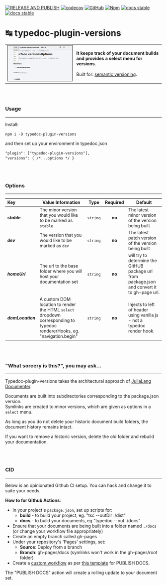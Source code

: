 [![RELEASE AND PUBLISH](https://github.com/citkane/typedoc-plugin-versions/actions/workflows/release.yml/badge.svg)](https://github.com/citkane/typedoc-plugin-versions/actions/workflows/release.yml)
[![codecov](https://codecov.io/gh/citkane/typedoc-plugin-versions/branch/main/graph/badge.svg?token=5DDL83JO0R)](https://codecov.io/gh/citkane/typedoc-plugin-versions)
[![GitHub](https://badgen.net/badge/icon/github?icon=github&label)](https://github.com/citkane/typedoc-plugin-versions)
[![Npm](https://badgen.net/badge/icon/npm?icon=npm&label)](https://npmjs.com/package/typedoc-plugin-versions)
[![docs stable](https://img.shields.io/badge/docs-stable-teal.svg)](https://citkane.github.io/typedoc-plugin-versions/stable)
[![docs stable](https://img.shields.io/badge/docs-dev-teal.svg)](https://citkane.github.io/typedoc-plugin-versions/dev)


# ↹ typedoc-plugin-versions
|||
| --- | --- |
| <img src="./media/Screenshot.jpg" width="500px" height="auto" border="1px solid light-grey" /> | **It keeps track of your document builds and provides a select menu for versions.**<br /><br />Built for: <a href = "https://semver.org/" target="_blank">semantic versioning</a>. |

<br /><br />
### Usage
---  
Install:
```
npm i -D typedoc-plugin-versions
```
and then set up your environment in typedoc.json
```jsonc
"plugin": ["typedoc-plugin-versions"],
"versions": { /*...options */ }
```
<br /><br />
### Options
---  
| Key | Value Information | Type | Required | Default |
|:----|-------------------|------|:--------:|---------|
| ***stable*** | The minor version that you would like to be marked as `stable`   | `string` | **no** | The latest minor version of the version being built |
| ***dev*** | The version that you would like to be marked as `dev` | `string` | **no** | The latest patch version of the version being built |
| ***homeUrl*** | The url to the base folder where you will host your documentation set | `string` | **no** | will try to determine the GitHUB package url from package.json and convert it to gh-page url. |
| ***domLocation*** | A custom DOM location to render the HTML `select` dropdown corresponding to typedoc rendererHooks, eg. "navigation.begin" | `string` | **no** | Injects to left of header using vanilla js - not a typedoc render hook. |

<br /><br />
### "What sorcery is this?", you may ask...
---  
Typedoc-plugin-versions takes the architectural approach of [JuliaLang Documenter](https://juliadocs.github.io/Documenter.jl/stable/).

Documents are built into subdirectories corresponding to the package.json version.  
Symlinks are created to minor versions, which are given as options in a `select` menu.

As long as you do not delete your historic document build folders, the document history remains intact.

If you want to remove a historic version, delete the old folder and rebuild your documentation.

<br /><br />
### CID
---  
Below is an opinionated Github CI setup. You can hack and change it to suite your needs.


**How to for Github Actions**:
- In your project's `package.json`, set up scripts for:
  - **build** - to build your project, eg. "tsc --outDir ./dist"
  - **docs** - to build your documents, eg "typedoc --out ./docs"
- Ensure that your documents are being built into a folder named `./docs` (or change your workflow file appropriately)
- Create an empty branch called gh-pages
- Under your repository's 'Pages' settings, set:
  - **Source**: Deploy from a branch
  - **Branch**: gh-pages/docs (symlinks won't work in the gh-pages/root folder)
- Create a [custom workflow](https://docs.github.com/en/actions/quickstart) as per [this template](https://github.com/citkane/typedoc-plugin-versions/blob/main/.github/workflows/docs.yml) for PUBLISH DOCS.

The "PUBLISH DOCS" action will create a rolling update to your document set.